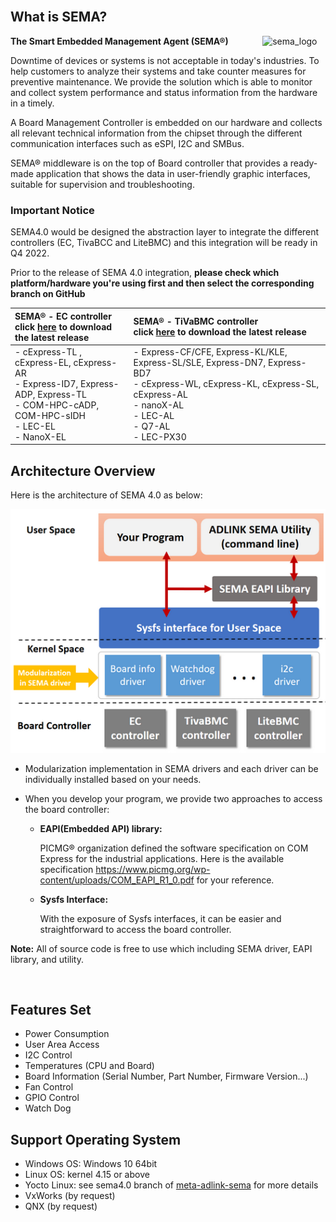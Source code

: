 <br>

What is SEMA?
-----
<img src="https://cdn.adlinktech.com/webupd/en/Upload/ProductNews/logo_sema.png" alt="sema_logo" width="20%" align="right"  />


**The Smart Embedded Management Agent (SEMA®)**

Downtime of devices or systems is not acceptable in today's industries. To help customers to analyze their systems and take counter measures for preventive maintenance. We provide the solution which is able to monitor and collect system performance and status information from the hardware in a timely.

A Board Management Controller is embedded on our hardware and collects all relevant technical information from the chipset through the different communication interfaces such as eSPI, I2C and SMBus.

SEMA® middleware is on the top of Board controller that provides a ready-made application that shows the data in user-friendly graphic interfaces, suitable for supervision and troubleshooting.


### Important Notice 

SEMA4.0 would be designed the abstraction layer to integrate the different controllers (EC, TivaBCC and LiteBMC) and this integration will be ready in Q4 2022. 

Prior to the release of SEMA 4.0 integration, **please check which platform/hardware you're using first and then select the corresponding branch on GitHub**

| **SEMA® - EC controller**<br> click [here](https://github.com/ADLINK/sema-linux/tree/sema-ec) to download the latest release                         | **SEMA® - TiVaBMC controller**<br> click [here](https://github.com/ADLINK/sema-linux/tree/sema-bmc) to download the latest release |
| :----------------------------------------------------------- | :------------------------------------------------------------ |
| - cExpress-TL , cExpress-EL, cExpress-AR<br>- Express-ID7, Express-ADP, Express-TL <br>- COM-HPC-cADP, COM-HPC-sIDH <br>- LEC-EL <br>- NanoX-EL                | - Express-CF/CFE, Express-KL/KLE, Express-SL/SLE, Express-DN7, Express-BD7 <br>- cExpress-WL, cExpress-KL, cExpress-SL, cExpress-AL<br>- nanoX-AL<br>- LEC-AL<br>- Q7-AL<br>- LEC-PX30 |


Architecture Overview
-----

Here is the architecture of SEMA 4.0 as below:

 

![image-20220422162134957](Readme.assets/image-20220422162134957.png)
 



* Modularization implementation in SEMA drivers and each driver can be individually installed based on your needs.

* When you develop your program,  we provide two approaches to access the board controller:

  * **EAPI(Embedded API) library:**  

    PICMG® organization defined the software specification on COM Express for the industrial applications. Here is the available specification https://www.picmg.org/wp-content/uploads/COM_EAPI_R1_0.pdf for your reference.


  * **Sysfs Interface:** 

    With the exposure of Sysfs interfaces, it can be easier and straightforward to access the board controller.  

    

**Note:** All of source code is free to use which including SEMA driver, EAPI library, and utility.

<br>


Features Set
-----

* Power Consumption
* User Area Access
* I2C Control 
* Temperatures (CPU and Board)
* Board Information (Serial Number, Part Number, Firmware Version...)
* Fan Control
* GPIO Control 
* Watch Dog  


Support Operating System
-----
* Windows OS: Windows 10 64bit
* Linux OS: kernel 4.15 or above
* Yocto Linux: see sema4.0 branch of [meta-adlink-sema](https://github.com/ADLINK/meta-adlink-sema) for more details
* VxWorks (by request)
* QNX (by request)





#### 
